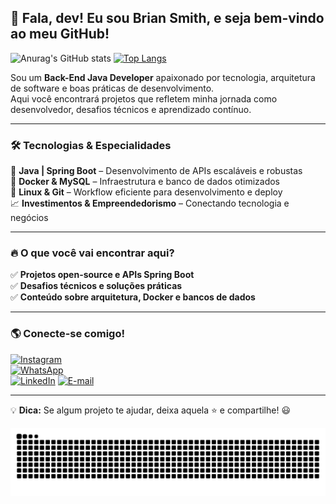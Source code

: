 ## 🚀 Fala, dev! Eu sou Brian Smith, e seja bem-vindo ao meu GitHub!  
![Anurag's GitHub stats](https://github-readme-stats.vercel.app/api?username=Brian5m1th&show_icons=true&theme=transparent)
[![Top Langs](https://github-readme-stats.vercel.app/api/top-langs/?username=Brian5m1th)](https://github.com/anuraghazra/github-readme-stats)


Sou um **Back-End Java Developer** apaixonado por tecnologia, arquitetura de software e boas práticas de desenvolvimento.  
Aqui você encontrará projetos que refletem minha jornada como desenvolvedor, desafios técnicos e aprendizado contínuo.  

---

### 🛠️ Tecnologias & Especialidades  
🚀 **Java | Spring Boot** – Desenvolvimento de APIs escaláveis e robustas  
🐳 **Docker & MySQL** – Infraestrutura e banco de dados otimizados  
🐧 **Linux & Git** – Workflow eficiente para desenvolvimento e deploy  
📈 **Investimentos & Empreendedorismo** – Conectando tecnologia e negócios  

---

### 🔥 O que você vai encontrar aqui?  
✅ **Projetos open-source e APIs Spring Boot**  
✅ **Desafios técnicos e soluções práticas**  
✅ **Conteúdo sobre arquitetura, Docker e bancos de dados**  

---

### 🌎 Conecte-se comigo!  
[![Instagram](https://img.shields.io/badge/Instagram-000?style=for-the-badge&logo=instagram&logoColor=E4405F)](https://www.instagram.com/brian5mth?igsh=NDZwMGIxOXM0NmZ0)  
[![WhatsApp](https://img.shields.io/badge/WhatsApp-000?style=for-the-badge&logo=whatsapp&logoColor=25D366)](https://wa.me/5573981260738)  
[![LinkedIn](https://img.shields.io/badge/LinkedIn-000?style=for-the-badge&logo=linkedin&logoColor=0A66C2)](https://www.linkedin.com/in/brian-smith-devlp)
[![E-mail](https://img.shields.io/badge/Email-000?style=for-the-badge&logo=gmail&logoColor=EA4335)](mailto:smith.devlp@gmail.com)  

---

💡 **Dica:** Se algum projeto te ajudar, deixa aquela ⭐ e compartilhe! 😃  

 ![Snake animation](https://raw.githubusercontent.com/lucaseduardo76/lucaseduardo76/output/github-contribution-grid-snake-dark.svg)
